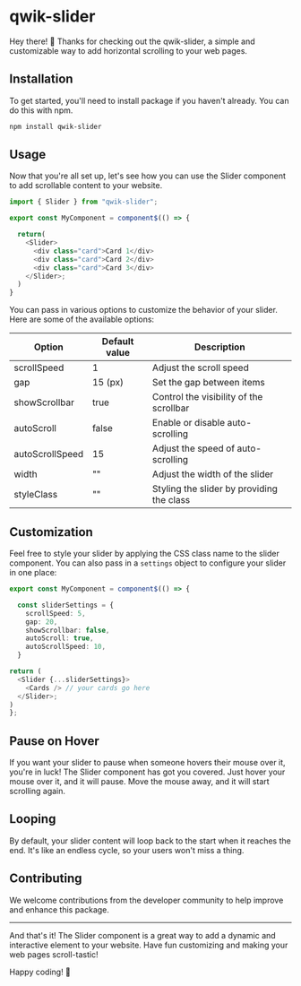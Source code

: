# qwik-slider

Hey there! 👋 Thanks for checking out the qwik-slider, a simple and customizable way to add horizontal scrolling to your web pages.

## Installation

To get started, you'll need to install package if you haven't already. You can do this with npm.

```bash
npm install qwik-slider
```

## Usage

Now that you're all set up, let's see how you can use the Slider component to add scrollable content to your website.

```ts
import { Slider } from "qwik-slider";

export const MyComponent = component$(() => {

  return(
    <Slider>
      <div class="card">Card 1</div>
      <div class="card">Card 2</div>
      <div class="card">Card 3</div>
    </Slider>;
  )
}

```

You can pass in various options to customize the behavior of your slider. Here are some of the available options:

| Option          | Default value | Description                               |
| --------------- | ------------- | ----------------------------------------- |
| scrollSpeed     | 1             | Adjust the scroll speed                   |
| gap             | 15 (px)       | Set the gap between items                 |
| showScrollbar   | true          | Control the visibility of the scrollbar   |
| autoScroll      | false         | Enable or disable auto-scrolling          |
| autoScrollSpeed | 15            | Adjust the speed of auto-scrolling        |
| width           | ""            | Adjust the width of the slider            |
| styleClass      | ""            | Styling the slider by providing the class |

## Customization

Feel free to style your slider by applying the CSS class name to the slider component. You can also pass in a `settings` object to configure your slider in one place:

```ts
export const MyComponent = component$(() => {

  const sliderSettings = {
    scrollSpeed: 5,
    gap: 20,
    showScrollbar: false,
    autoScroll: true,
    autoScrollSpeed: 10,
  }

return (
  <Slider {...sliderSettings}>
    <Cards /> // your cards go here
  </Slider>;
)
};


```

## Pause on Hover

If you want your slider to pause when someone hovers their mouse over it, you're in luck! The Slider component has got you covered. Just hover your mouse over it, and it will pause. Move the mouse away, and it will start scrolling again.

## Looping

By default, your slider content will loop back to the start when it reaches the end. It's like an endless cycle, so your users won't miss a thing.

## Contributing

We welcome contributions from the developer community to help improve and enhance this package.

---

And that's it! The Slider component is a great way to add a dynamic and interactive element to your website. Have fun customizing and making your web pages scroll-tastic!

Happy coding! 🚀

